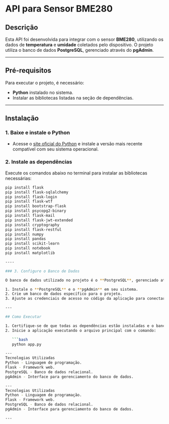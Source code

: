 # API para Sensor BME280

## Descrição
Esta API foi desenvolvida para integrar com o sensor **BME280**, utilizando os dados de **temperatura** e **umidade** coletados pelo dispositivo. O projeto utiliza o banco de dados **PostgreSQL**, gerenciado através do **pgAdmin**.

---

## Pré-requisitos
Para executar o projeto, é necessário:
- **Python** instalado no sistema.
- Instalar as bibliotecas listadas na seção de dependências.

---

## Instalação

### 1. Baixe e instale o Python
- Acesse o [site oficial do Python](https://www.python.org/) e instale a versão mais recente compatível com seu sistema operacional.

### 2. Instale as dependências
Execute os comandos abaixo no terminal para instalar as bibliotecas necessárias:

```bash
pip install flask
pip install flask-sqlalchemy
pip install flask-login
pip install flask-wtf
pip install bootstrap-flask
pip install psycopg2-binary
pip install flask-mail
pip install flask-jwt-extended
pip install cryptography
pip install flask-restful
pip install numpy
pip install pandas
pip install scikit-learn
pip install notebook
pip install matplotlib

----

### 3. Configure o Banco de Dados

O banco de dados utilizado no projeto é o **PostgreSQL**, gerenciado através do **pgAdmin**. Siga os passos abaixo para configurar:

1. Instale o **PostgreSQL** e o **pgAdmin** em seu sistema.
2. Crie um banco de dados específico para o projeto.
3. Ajuste as credenciais de acesso no código da aplicação para conectar ao banco criado.

---

## Como Executar

1. Certifique-se de que todas as dependências estão instaladas e o banco de dados está configurado corretamente.
2. Inicie a aplicação executando o arquivo principal com o comando:

   ```bash
   python app.py

---
Tecnologias Utilizadas
Python - Linguagem de programação.
Flask - Framework web.
PostgreSQL - Banco de dados relacional.
pgAdmin - Interface para gerenciamento do banco de dados.

---
Tecnologias Utilizadas
Python - Linguagem de programação.
Flask - Framework web.
PostgreSQL - Banco de dados relacional.
pgAdmin - Interface para gerenciamento do banco de dados.

---
